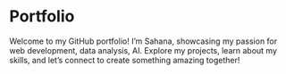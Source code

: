 # Portfolio
Welcome to my GitHub portfolio! I’m Sahana, showcasing my passion for web development, data analysis, AI. Explore my projects, learn about my skills, and let’s connect to create something amazing together!
